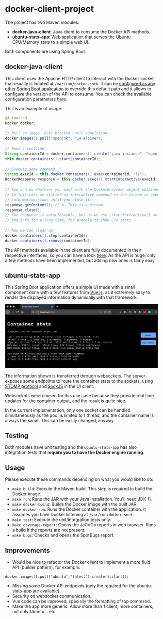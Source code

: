 # docker-client-project

The project has two Maven modules:
- **docker-java-client**: Java client to consume the Docker API methods.
- **ubuntu-stats-app**: Web application that serves the Ubuntu CPU/Memory stats to a simple web UI.

Both components are using Spring Boot.

## docker-java-client

This client uses the Apache HTTP client to interact with the Docker socket that usually is located at `/var/run/docker.sock`.
It can be [configured as any other Spring Boot application](https://docs.spring.io/spring-boot/docs/2.4.0/reference/html/spring-boot-features.html#boot-features-external-config)
to override this default path and it allows to configure the version of the API to consume.
You can check the available configuration parameters [here](docker-java-client/src/main/resources/application.properties).

This is an example of usage:

```java
@Autowired
Docker docker;

// Pull an image. Gets blocked until completion.
docker.images().pull("openjdk", "14-alpine");

// Runs a container
String containerId = docker.containers().create("java-instance", "openjdk:14-alpine");
this.docker.containers().start(containerId);

// Execute some command
String execId = this.docker.containers().exec(containerId, "ls");
DockerResponse response = this.docker.execs().startInteractive(execId);

// You can do whatever you want with the DockerResponse object obtained.
// In this case we started an interactive command so the stream is open and
// information flows until you close it.
response.getContent(); // <- This is a stream
response.close();
// The response is autocloseable, but as we use .startInteractive() we may want to consume
// the info for a long time, for example to show CPU stats.

// Now we can clean up
docker.containers().stop(containerId);
docker.containers().remove(containerId);
```

The API methods available in the client are fully documented in their respective interfaces, so you can have a
look [here](docker-java-client/src/main/java/com/adambarreiro/docker/client/api). As the API is huge, only a few
methods have been implemented, but adding new ones is fairly easy.

## ubuntu-stats-app

This Spring Boot application offers a simple UI made with a small component done with a few features from [Vue.js](https://vuejs.org/),
as it extremely easy to render the displayed information dynamically with that framework.

![result](docs/result.png)

The information shown is transferred through websockets. The server exposes some endpoints to route the container stats
to the sockets, using [STOMP protocol](http://stomp.github.io/) and [SockJS](https://github.com/sockjs/sockjs-client) in the UI client.

Websockets were chosen for this use case because they provide real time updates for the container output, and the result
is quite nice.

In the current implementation, only one socket can be handled simultaneously as the pool is limited to 1
thread, and the container name is always the same. This can be easily changed, anyway.

## Testing

Both modules have unit testing and the `ubuntu-stats-app` has also integration tests that **require you to have
the Docker engine running**.

## Usage

Please execute these commands depending on what you would like to do:

- `make build`: Execute the Maven build. This step is required to build the Docker image.
- `make run`: Runs the JAR with your Java installation. You'll need JDK 11.
- `make docker-build`: Builds the Docker image with the built JAR.
- `make docker-run`: Runs the Docker container with the application. It assumes you have Docker listening at `/var/run/docker.sock`.
- `make test`: Execute the unit/integration tests only.
- `make coverage-report`: Opens the JaCoCo reports in web browser. Runs a build if the reports are not present.
- `make bugs`: Checks and opens the SpotBugs report.

## Improvements

- Would be nice to refactor the Docker client to implement a more fluid API (builder pattern), for example:
```
docker.images().pull("ubuntu","latest").create().start();
```
- Missing some Docker API endpoints (only the required for the ubuntu-stats-app are available).
- Security on websocket communication.
- Vue code can be improved, specially the formatting of top command.
- Make the app more generic: Allow more than 1 client, more containers, not only Ubuntu... etc.
